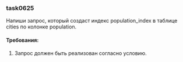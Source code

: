 
### task0625

Напиши запрос, который создаст индекс population_index в таблице cities по колонке population.


#### Требования:
1.	Запрос должен быть реализован согласно условию.

